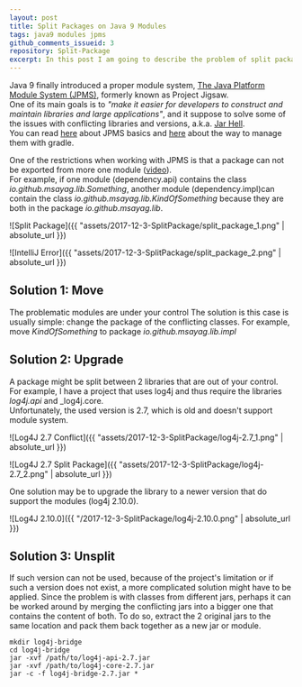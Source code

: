 ```yaml
---
layout: post
title: Split Packages on Java 9 Modules
tags: java9 modules jpms
github_comments_issueid: 3
repository: Split-Package
excerpt: In this post I am going to describe the problem of split package on Java 9 Module system and propose solutions to 3 possible cases (Move, Upgrade and Unsplit).
---
```


Java 9 finally introduced a proper module system, [The Java Platform Module System (JPMS)](http://openjdk.java.net/projects/jigsaw/spec), formerly known as Project Jigsaw.  
One of its main goals is to _"make it easier for developers to construct and maintain libraries and large applications"_,
and it suppose to solve some of the issues with conflicting libraries and versions, a.k.a. [Jar Hell](https://dzone.com/articles/what-is-jar-hell).  
You can read [here](http://blog.joda.org/2017/04/java-9-modules-jpms-basics.html) about JPMS basics and [here](https://guides.gradle.org/building-java-9-modules) about the way to manage them with gradle.

One of the restrictions when working with JPMS is that a package can not be exported from more one module ([video](https://www.youtube.com/watch?v=gtcTftvj0d0&feature=youtu.be&t=16m26s)).  
For example, if one module (dependency.api) contains the class _io.github.msayag.lib.Something_, another module (dependency.impl)can contain the class _io.github.msayag.lib.KindOfSomething_ because they are both in the package _io.github.msayag.lib_.  

![Split Package]({{ "assets/2017-12-3-SplitPackage/split_package_1.png" | absolute_url }})

![IntelliJ Error]({{ "assets/2017-12-3-SplitPackage/split_package_2.png" | absolute_url }}) 

## Solution 1: Move
The problematic modules are under your control
The solution is this case is usually simple: change the package of the conflicting classes.
For example, move _KindOfSomething_ to package _io.github.msayag.lib.impl_

## Solution 2: Upgrade
A package might be split between 2 libraries that are out of your control.  
For example, I have a project that uses log4j and thus require the libraries _log4j.api_ and _log4j.core.  
Unfortunately, the used version is 2.7, which is old and doesn't support module system.  

![Log4J 2.7 Conflict]({{ "assets/2017-12-3-SplitPackage/log4j-2.7_1.png" | absolute_url }})

![Log4J 2.7 Split Package]({{ "assets/2017-12-3-SplitPackage/log4j-2.7_2.png" | absolute_url }})

One solution may be to upgrade the library to a newer version that do support the modules (log4j 2.10.0).

![Log4J 2.10.0]({{ "/2017-12-3-SplitPackage/log4j-2.10.0.png" | absolute_url }})

## Solution 3: Unsplit
If such version can not be used, because of the project's limitation or if such a version does not exist, a more complicated solution might have to be applied.
Since the problem is with classes from different jars, perhaps it can be worked around by merging the conflicting jars into a bigger one that contains the content of both.
To do so, extract the 2 original jars to the same location and pack them back together as a new jar or module.

```
mkdir log4j-bridge
cd log4j-bridge
jar -xvf /path/to/log4j-api-2.7.jar
jar -xvf /path/to/log4j-core-2.7.jar
jar -c -f log4j-bridge-2.7.jar *
```
